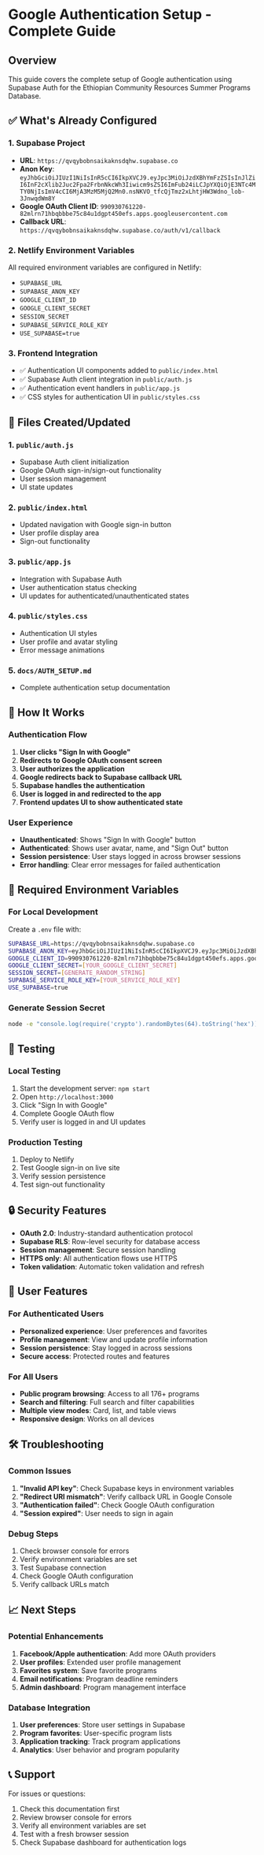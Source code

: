 # Google Authentication Setup - Complete Guide

## Overview
This guide covers the complete setup of Google authentication using Supabase Auth for the Ethiopian Community Resources Summer Programs Database.

## ✅ What's Already Configured

### 1. Supabase Project
- **URL**: `https://qvqybobnsaikaknsdqhw.supabase.co`
- **Anon Key**: `eyJhbGciOiJIUzI1NiIsInR5cCI6IkpXVCJ9.eyJpc3MiOiJzdXBhYmFzZSIsInJlZiI6InF2cXlib2Juc2Fpa2FrbnNkcWh3Iiwicm9sZSI6ImFub24iLCJpYXQiOjE3NTc4MTY0NjIsImV4cCI6MjA3MzM5MjQ2Mn0.nsNKVO_tfcQjTmz2xLhtjHW3Wdno_lob-3JnwqdWm8Y`
- **Google OAuth Client ID**: `990930761220-82mlrn71hbqbbbe75c84u1dgpt450efs.apps.googleusercontent.com`
- **Callback URL**: `https://qvqybobnsaikaknsdqhw.supabase.co/auth/v1/callback`

### 2. Netlify Environment Variables
All required environment variables are configured in Netlify:
- `SUPABASE_URL`
- `SUPABASE_ANON_KEY`
- `GOOGLE_CLIENT_ID`
- `GOOGLE_CLIENT_SECRET`
- `SESSION_SECRET`
- `SUPABASE_SERVICE_ROLE_KEY`
- `USE_SUPABASE=true`

### 3. Frontend Integration
- ✅ Authentication UI components added to `public/index.html`
- ✅ Supabase Auth client integration in `public/auth.js`
- ✅ Authentication event handlers in `public/app.js`
- ✅ CSS styles for authentication UI in `public/styles.css`

## 🔧 Files Created/Updated

### 1. `public/auth.js`
- Supabase Auth client initialization
- Google OAuth sign-in/sign-out functionality
- User session management
- UI state updates

### 2. `public/index.html`
- Updated navigation with Google sign-in button
- User profile display area
- Sign-out functionality

### 3. `public/app.js`
- Integration with Supabase Auth
- User authentication status checking
- UI updates for authenticated/unauthenticated states

### 4. `public/styles.css`
- Authentication UI styles
- User profile and avatar styling
- Error message animations

### 5. `docs/AUTH_SETUP.md`
- Complete authentication setup documentation

## 🚀 How It Works

### Authentication Flow
1. **User clicks "Sign In with Google"**
2. **Redirects to Google OAuth consent screen**
3. **User authorizes the application**
4. **Google redirects back to Supabase callback URL**
5. **Supabase handles the authentication**
6. **User is logged in and redirected to the app**
7. **Frontend updates UI to show authenticated state**

### User Experience
- **Unauthenticated**: Shows "Sign In with Google" button
- **Authenticated**: Shows user avatar, name, and "Sign Out" button
- **Session persistence**: User stays logged in across browser sessions
- **Error handling**: Clear error messages for failed authentication

## 🔑 Required Environment Variables

### For Local Development
Create a `.env` file with:
```bash
SUPABASE_URL=https://qvqybobnsaikaknsdqhw.supabase.co
SUPABASE_ANON_KEY=eyJhbGciOiJIUzI1NiIsInR5cCI6IkpXVCJ9.eyJpc3MiOiJzdXBhYmFzZSIsInJlZiI6InF2cXlib2Juc2Fpa2FrbnNkcWh3Iiwicm9sZSI6ImFub24iLCJpYXQiOjE3NTc4MTY0NjIsImV4cCI6MjA3MzM5MjQ2Mn0.nsNKVO_tfcQjTmz2xLhtjHW3Wdno_lob-3JnwqdWm8Y
GOOGLE_CLIENT_ID=990930761220-82mlrn71hbqbbbe75c84u1dgpt450efs.apps.googleusercontent.com
GOOGLE_CLIENT_SECRET=[YOUR_GOOGLE_CLIENT_SECRET]
SESSION_SECRET=[GENERATE_RANDOM_STRING]
SUPABASE_SERVICE_ROLE_KEY=[YOUR_SERVICE_ROLE_KEY]
USE_SUPABASE=true
```

### Generate Session Secret
```bash
node -e "console.log(require('crypto').randomBytes(64).toString('hex'))"
```

## 🧪 Testing

### Local Testing
1. Start the development server: `npm start`
2. Open `http://localhost:3000`
3. Click "Sign In with Google"
4. Complete Google OAuth flow
5. Verify user is logged in and UI updates

### Production Testing
1. Deploy to Netlify
2. Test Google sign-in on live site
3. Verify session persistence
4. Test sign-out functionality

## 🔒 Security Features

- **OAuth 2.0**: Industry-standard authentication protocol
- **Supabase RLS**: Row-level security for database access
- **Session management**: Secure session handling
- **HTTPS only**: All authentication flows use HTTPS
- **Token validation**: Automatic token validation and refresh

## 📱 User Features

### For Authenticated Users
- **Personalized experience**: User preferences and favorites
- **Profile management**: View and update profile information
- **Session persistence**: Stay logged in across sessions
- **Secure access**: Protected routes and features

### For All Users
- **Public program browsing**: Access to all 176+ programs
- **Search and filtering**: Full search and filter capabilities
- **Multiple view modes**: Card, list, and table views
- **Responsive design**: Works on all devices

## 🛠️ Troubleshooting

### Common Issues
1. **"Invalid API key"**: Check Supabase keys in environment variables
2. **"Redirect URI mismatch"**: Verify callback URL in Google Console
3. **"Authentication failed"**: Check Google OAuth configuration
4. **"Session expired"**: User needs to sign in again

### Debug Steps
1. Check browser console for errors
2. Verify environment variables are set
3. Test Supabase connection
4. Check Google OAuth configuration
5. Verify callback URLs match

## 📈 Next Steps

### Potential Enhancements
1. **Facebook/Apple authentication**: Add more OAuth providers
2. **User profiles**: Extended user profile management
3. **Favorites system**: Save favorite programs
4. **Email notifications**: Program deadline reminders
5. **Admin dashboard**: Program management interface

### Database Integration
1. **User preferences**: Store user settings in Supabase
2. **Program favorites**: User-specific program lists
3. **Application tracking**: Track program applications
4. **Analytics**: User behavior and program popularity

## 📞 Support

For issues or questions:
1. Check this documentation first
2. Review browser console for errors
3. Verify all environment variables are set
4. Test with a fresh browser session
5. Check Supabase dashboard for authentication logs

